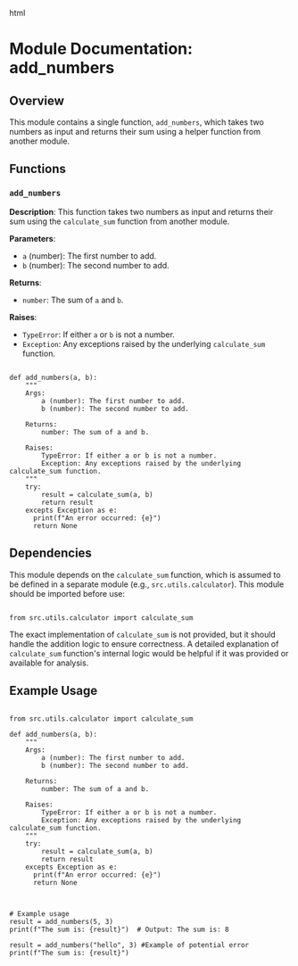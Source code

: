 html
<h1>Module Documentation: add_numbers</h1>

<h2>Overview</h2>
<p>This module contains a single function, <code>add_numbers</code>, which takes two numbers as input and returns their sum using a helper function from another module.</p>

<h2>Functions</h2>

<h3><code>add_numbers</code></h3>

<p><strong>Description</strong>: This function takes two numbers as input and returns their sum using the <code>calculate_sum</code> function from another module.</p>

<p><strong>Parameters</strong>:</p>
<ul>
  <li><code>a</code> (number): The first number to add.</li>
  <li><code>b</code> (number): The second number to add.</li>
</ul>

<p><strong>Returns</strong>:</p>
<ul>
  <li><code>number</code>: The sum of <code>a</code> and <code>b</code>.</li>
</ul>

<p><strong>Raises</strong>:</p>
<ul>
  <li><code>TypeError</code>: If either <code>a</code> or <code>b</code> is not a number.</li>
    <li><code>Exception</code>: Any exceptions raised by the underlying <code>calculate_sum</code> function.</li>
</ul>

<pre><code class="language-python">
def add_numbers(a, b):
    """
    Args:
        a (number): The first number to add.
        b (number): The second number to add.

    Returns:
        number: The sum of a and b.

    Raises:
        TypeError: If either a or b is not a number.
        Exception: Any exceptions raised by the underlying calculate_sum function.
    """
    try:
        result = calculate_sum(a, b)
        return result
    excepts Exception as e:
      print(f"An error occurred: {e}")
      return None
</code></pre>


<h2>Dependencies</h2>

<p>This module depends on the <code>calculate_sum</code> function, which is assumed to be defined in a separate module (e.g., <code>src.utils.calculator</code>).  This module should be imported before use:</p>

<pre><code class="language-python">
from src.utils.calculator import calculate_sum
</code></pre>

<p>The exact implementation of <code>calculate_sum</code> is not provided, but it should handle the addition logic to ensure correctness.  A detailed explanation of <code>calculate_sum</code> function's internal logic would be helpful if it was provided or available for analysis.</p>


<h2>Example Usage</h2>

<pre><code class="language-python">
from src.utils.calculator import calculate_sum

def add_numbers(a, b):
    """
    Args:
        a (number): The first number to add.
        b (number): The second number to add.

    Returns:
        number: The sum of a and b.

    Raises:
        TypeError: If either a or b is not a number.
        Exception: Any exceptions raised by the underlying calculate_sum function.
    """
    try:
        result = calculate_sum(a, b)
        return result
    excepts Exception as e:
      print(f"An error occurred: {e}")
      return None



# Example usage
result = add_numbers(5, 3)
print(f"The sum is: {result}")  # Output: The sum is: 8

result = add_numbers("hello", 3) #Example of potential error
print(f"The sum is: {result}")
</code></pre>